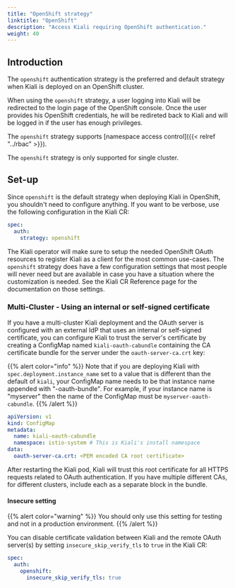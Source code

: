 ```yaml
---
title: "OpenShift strategy"
linktitle: "OpenShift"
description: "Access Kiali requiring OpenShift authentication."
weight: 40
---
```


## Introduction

The `openshift` authentication strategy is the preferred and default strategy
when Kiali is deployed on an OpenShift cluster.

When using the `openshift` strategy, a user logging into Kiali will be
redirected to the login page of the OpenShift console. Once the user provides
his OpenShift credentials, he will be redireted back to Kiali and will be
logged in if the user has enough privileges.

The `openshift` strategy supports [namespace access control]({{< relref "../rbac" >}}).

The `openshift` strategy is only supported for single cluster.

## Set-up

Since `openshift` is the default strategy when deploying Kiali in OpenShift,
you shouldn't need to configure anything. If you want to be verbose, use the
following configuration in the Kiali CR:

```yaml
spec:
  auth:
    strategy: openshift
```

The Kiali operator will make sure to setup the needed OpenShift OAuth resources to register
Kiali as a client for the most common use-cases. The `openshift` strategy does have a few
configuration settings that most people will never need but are available in case you have
a situation where the customization is needed. See the Kiali CR Reference page for the
documentation on those settings.

### Multi-Cluster - Using an internal or self-signed certificate

If you have a multi-cluster Kiali deployment and the OAuth server is configured with an external IdP that uses an internal or self-signed certificate, you can configure Kiali to trust the server's certificate by creating a ConfigMap named `kiali-oauth-cabundle` containing the CA certificate bundle for the server under the `oauth-server-ca.crt` key:

{{% alert color="info" %}}
Note that if you are deploying Kiali with `spec.deployment.instance_name` set to a value that is different than the default of `kiali`, your ConfigMap name needs to be that instance name appended with "-oauth-bundle". For example, if your instance name is "myserver" then the name of the ConfigMap must be `myserver-oauth-cabundle`.
{{% /alert %}}

```yaml
apiVersion: v1
kind: ConfigMap
metadata:
  name: kiali-oauth-cabundle
  namespace: istio-system # This is Kiali's install namespace
data:
  oauth-server-ca.crt: <PEM encoded CA root certificate>
```

After restarting the Kiali pod, Kiali will trust this root certificate for all HTTPS requests related to OAuth authentication. If you have multiple different CAs, for different clusters, include each as a separate block in the bundle.

#### Insecure setting

{{% alert color="warning" %}}
You should only use this setting for testing and not in a production environment.
{{% /alert %}}

You can disable certificate validation between Kiali and the remote OAuth server(s) by setting `insecure_skip_verify_tls` to `true` in
the Kiali CR:

```yaml
spec:
  auth:
    openshift:
      insecure_skip_verify_tls: true
```
